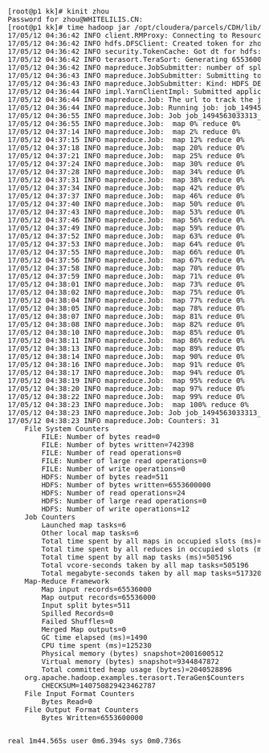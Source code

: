 <html>
<pre>
[root@p1 kk]# kinit zhou
Password for zhou@WHITELILIS.CN:
[root@p1 kk]# time hadoop jar /opt/cloudera/parcels/CDH/lib/hadoop-0.20-mapreduce/hadoop-examples.jar teragen -Ddfs.blocksize=67108864 -Dmapreduce.job.maps=6 -Dmapreduce.map.memory.mb=1024 -Dmapreduce.map.java.opts.max.heap=819  65536000 tsort
17/05/12 04:36:42 INFO client.RMProxy: Connecting to ResourceManager at p1/172.31.9.183:8032
17/05/12 04:36:42 INFO hdfs.DFSClient: Created token for zhou: HDFS_DELEGATION_TOKEN owner=zhou@WHITELILIS.CN, renewer=yarn, realUser=, issueDate=1494563802443, maxDate=1495168602443, sequenceNumber=1, masterKeyId=2 on 172.31.9.183:8020
17/05/12 04:36:42 INFO security.TokenCache: Got dt for hdfs://p1:8020; Kind: HDFS_DELEGATION_TOKEN, Service: 172.31.9.183:8020, Ident: (token for zhou: HDFS_DELEGATION_TOKEN owner=zhou@WHITELILIS.CN, renewer=yarn, realUser=, issueDate=1494563802443, maxDate=1495168602443, sequenceNumber=1, masterKeyId=2)
17/05/12 04:36:42 INFO terasort.TeraSort: Generating 65536000 using 6
17/05/12 04:36:42 INFO mapreduce.JobSubmitter: number of splits:6
17/05/12 04:36:43 INFO mapreduce.JobSubmitter: Submitting tokens for job: job_1494563033313_0001
17/05/12 04:36:43 INFO mapreduce.JobSubmitter: Kind: HDFS_DELEGATION_TOKEN, Service: 172.31.9.183:8020, Ident: (token for zhou: HDFS_DELEGATION_TOKEN owner=zhou@WHITELILIS.CN, renewer=yarn, realUser=, issueDate=1494563802443, maxDate=1495168602443, sequenceNumber=1, masterKeyId=2)
17/05/12 04:36:44 INFO impl.YarnClientImpl: Submitted application application_1494563033313_0001
17/05/12 04:36:44 INFO mapreduce.Job: The url to track the job: http://p1:8088/proxy/application_1494563033313_0001/
17/05/12 04:36:44 INFO mapreduce.Job: Running job: job_1494563033313_0001
17/05/12 04:36:55 INFO mapreduce.Job: Job job_1494563033313_0001 running in uber mode : false
17/05/12 04:36:55 INFO mapreduce.Job:  map 0% reduce 0%
17/05/12 04:37:14 INFO mapreduce.Job:  map 2% reduce 0%
17/05/12 04:37:15 INFO mapreduce.Job:  map 12% reduce 0%
17/05/12 04:37:18 INFO mapreduce.Job:  map 20% reduce 0%
17/05/12 04:37:21 INFO mapreduce.Job:  map 25% reduce 0%
17/05/12 04:37:24 INFO mapreduce.Job:  map 30% reduce 0%
17/05/12 04:37:28 INFO mapreduce.Job:  map 34% reduce 0%
17/05/12 04:37:31 INFO mapreduce.Job:  map 38% reduce 0%
17/05/12 04:37:34 INFO mapreduce.Job:  map 42% reduce 0%
17/05/12 04:37:37 INFO mapreduce.Job:  map 46% reduce 0%
17/05/12 04:37:40 INFO mapreduce.Job:  map 50% reduce 0%
17/05/12 04:37:43 INFO mapreduce.Job:  map 53% reduce 0%
17/05/12 04:37:46 INFO mapreduce.Job:  map 56% reduce 0%
17/05/12 04:37:49 INFO mapreduce.Job:  map 59% reduce 0%
17/05/12 04:37:52 INFO mapreduce.Job:  map 63% reduce 0%
17/05/12 04:37:53 INFO mapreduce.Job:  map 64% reduce 0%
17/05/12 04:37:55 INFO mapreduce.Job:  map 66% reduce 0%
17/05/12 04:37:56 INFO mapreduce.Job:  map 67% reduce 0%
17/05/12 04:37:58 INFO mapreduce.Job:  map 70% reduce 0%
17/05/12 04:37:59 INFO mapreduce.Job:  map 71% reduce 0%
17/05/12 04:38:01 INFO mapreduce.Job:  map 73% reduce 0%
17/05/12 04:38:02 INFO mapreduce.Job:  map 75% reduce 0%
17/05/12 04:38:04 INFO mapreduce.Job:  map 77% reduce 0%
17/05/12 04:38:05 INFO mapreduce.Job:  map 78% reduce 0%
17/05/12 04:38:07 INFO mapreduce.Job:  map 81% reduce 0%
17/05/12 04:38:08 INFO mapreduce.Job:  map 82% reduce 0%
17/05/12 04:38:10 INFO mapreduce.Job:  map 85% reduce 0%
17/05/12 04:38:11 INFO mapreduce.Job:  map 86% reduce 0%
17/05/12 04:38:13 INFO mapreduce.Job:  map 89% reduce 0%
17/05/12 04:38:14 INFO mapreduce.Job:  map 90% reduce 0%
17/05/12 04:38:16 INFO mapreduce.Job:  map 91% reduce 0%
17/05/12 04:38:17 INFO mapreduce.Job:  map 94% reduce 0%
17/05/12 04:38:19 INFO mapreduce.Job:  map 95% reduce 0%
17/05/12 04:38:20 INFO mapreduce.Job:  map 97% reduce 0%
17/05/12 04:38:22 INFO mapreduce.Job:  map 99% reduce 0%
17/05/12 04:38:23 INFO mapreduce.Job:  map 100% reduce 0%
17/05/12 04:38:23 INFO mapreduce.Job: Job job_1494563033313_0001 completed successfully
17/05/12 04:38:23 INFO mapreduce.Job: Counters: 31
	File System Counters
		FILE: Number of bytes read=0
		FILE: Number of bytes written=742398
		FILE: Number of read operations=0
		FILE: Number of large read operations=0
		FILE: Number of write operations=0
		HDFS: Number of bytes read=511
		HDFS: Number of bytes written=6553600000
		HDFS: Number of read operations=24
		HDFS: Number of large read operations=0
		HDFS: Number of write operations=12
	Job Counters
		Launched map tasks=6
		Other local map tasks=6
		Total time spent by all maps in occupied slots (ms)=505196
		Total time spent by all reduces in occupied slots (ms)=0
		Total time spent by all map tasks (ms)=505196
		Total vcore-seconds taken by all map tasks=505196
		Total megabyte-seconds taken by all map tasks=517320704
	Map-Reduce Framework
		Map input records=65536000
		Map output records=65536000
		Input split bytes=511
		Spilled Records=0
		Failed Shuffles=0
		Merged Map outputs=0
		GC time elapsed (ms)=1490
		CPU time spent (ms)=125230
		Physical memory (bytes) snapshot=2001600512
		Virtual memory (bytes) snapshot=9344847872
		Total committed heap usage (bytes)=2040528896
	org.apache.hadoop.examples.terasort.TeraGen$Counters
		CHECKSUM=140750829423462787
	File Input Format Counters
		Bytes Read=0
	File Output Format Counters
		Bytes Written=6553600000

real	1m44.565s
user	0m6.394s
sys	0m0.736s
</pre>
</html>
